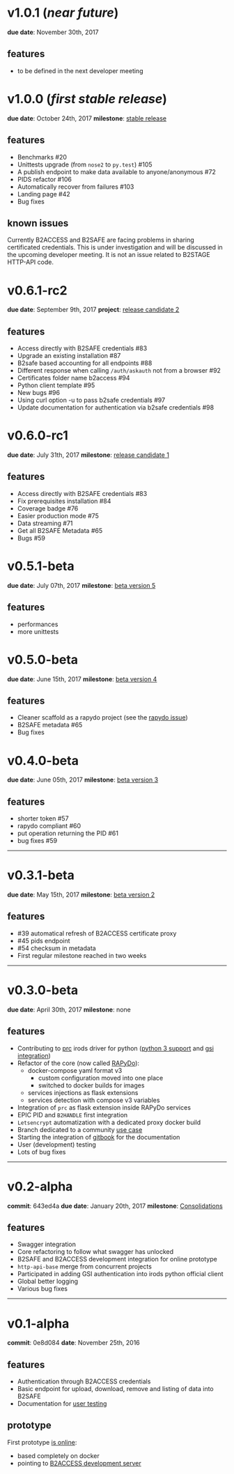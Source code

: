 
# v1.0.1 (*near future*)
**due date**: November 30th, 2017

## features

- to be defined in the next developer meeting

# v1.0.0 (*first stable release*)
**due date**: October 24th, 2017
**milestone**: [stable release](https://github.com/EUDAT-B2STAGE/http-api/milestones/8)

## features

- Benchmarks #20
- Unittests upgrade (from `nose2` to `py.test`) #105
- A publish endpoint to make data available to anyone/anonymous #72
- PIDS refactor #106
- Automatically recover from failures #103
- Landing page #42
- Bug fixes

## known issues

Currently B2ACCESS and B2SAFE are facing problems in sharing certificated credentials. This is under investigation and will be discussed in the upcoming developer meeting. It is not an issue related to B2STAGE HTTP-API code.

# v0.6.1-rc2
**due date**: September 9th, 2017
**project**: [release candidate 2](https://github.com/EUDAT-B2STAGE/http-api/milestone/9)

## features

- Access directly with B2SAFE credentials #83
- Upgrade an existing installation #87
- B2safe based accounting for all endpoints #88
- Different response when calling `/auth/askauth` not from a browser #92
- Certificates folder name b2access #94
- Python client template #95
- New bugs #96
- Using curl option -u to pass b2safe credentials #97
- Update documentation for authentication via b2safe credentials #98

# v0.6.0-rc1
**due date**: July 31th, 2017
**milestone**: [release candidate 1](https://github.com/EUDAT-B2STAGE/http-api/milestone/3)

## features

- Access directly with B2SAFE credentials #83
- Fix prerequisites installation #84
- Coverage badge #76
- Easier production mode #75
- Data streaming #71
- Get all B2SAFE Metadata #65
- Bugs #59

# v0.5.1-beta
**due date**: July 07th, 2017
**milestone**: [beta version 5](https://github.com/EUDAT-B2STAGE/http-api/milestone/3)

## features

- performances
- more unittests

# v0.5.0-beta
**due date**: June 15th, 2017
**milestone**: [beta version 4](https://github.com/EUDAT-B2STAGE/http-api/milestone/7)

## features

- Cleaner scaffold as a rapydo project (see the [rapydo issue](https://github.com/rapydo/issues/issues/23#issuecomment-307377366))
- B2SAFE metadata #65
- Bug fixes

# v0.4.0-beta
**due date**: June 05th, 2017
**milestone**: [beta version 3](https://github.com/EUDAT-B2STAGE/http-api/milestone/6)

## features

- shorter token #57
- rapydo compliant #60
- put operation returning the PID #61
- bug fixes #59

---

# v0.3.1-beta
**due date**: May 15th, 2017
**milestone**: [beta version 2](https://github.com/EUDAT-B2STAGE/http-api/milestone/5?closed=1)

## features

- #39 automatical refresh of B2ACCESS certificate proxy 
- #45 pids endpoint 
- #54 checksum in metadata 
- First regular milestone reached in two weeks

---

# v0.3.0-beta
**due date**: April 30th, 2017
**milestone**: none

## features
- Contributing to [prc](https://github.com/irods/python-irodsclient) irods driver for python ([python 3 support](https://github.com/irods/python-irodsclient/pull/62) and [gsi integration](https://github.com/irods/python-irodsclient/pull/57))
- Refactor of the core (now called [RAPyDo](https://github.com/rapydo)):
    - docker-compose yaml format v3
         - custom configuration moved into one place
         - switched to docker builds for images
    - services injections as flask extensions
    - services detection with compose v3 variables
- Integration of `prc` as flask extension inside RAPyDo services
- EPIC PID and `B2HANDLE` first integration
- `Letsencrypt` automatization with a dedicated proxy docker build
- Branch dedicated to a community [use case](https://github.com/EUDAT-B2STAGE/http-api/tree/mongo)
- Starting the integration of [gitbook](https://rapydo.gitbooks.io/rapydo/content/) for the documentation
- User (development) testing
- Lots of bug fixes 

---

# v0.2-alpha
**commit**: 643ed4a
**due date**: January 20th, 2017
**milestone**: [Consolidations](https://github.com/EUDAT-B2STAGE/http-api/milestone/4)

## features

- Swagger integration
- Core refactoring to follow what swagger has unlocked
- B2SAFE and B2ACCESS development integration for online prototype
- `http-api-base` merge from concurrent projects
- Participated in adding GSI authentication into irods python official client
- Global better logging
- Various bug fixes

---

# v0.1-alpha
**commit**: 0e8d084
**date**: November 25th, 2016

## features

- Authentication through B2ACCESS credentials
- Basic endpoint for upload, download, remove and listing of data into B2SAFE
- Documentation for [user testing](https://github.com/EUDAT-B2STAGE/http-api/blob/master/docs/user/user.md)

## prototype

First prototype [is online](https://b2stage.cineca.it/api/status):
- based completely on docker
- pointing to [B2ACCESS development server](https://unity.eudat-aai.fz-juelich.de:8443/home/home)
